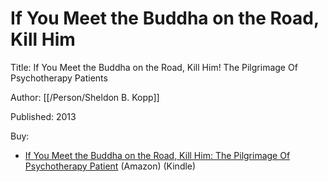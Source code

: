 # If You Meet the Buddha on the Road, Kill Him

Title: If You Meet the Buddha on the Road, Kill Him! The Pilgrimage Of Psychotherapy Patients

Author: [[/Person/Sheldon B. Kopp]]

Published: 2013

Buy:

- [If You Meet the Buddha on the Road, Kill Him: The Pilgrimage Of Psychotherapy Patient](https://www.amazon.com/dp/B00CK8CLHA/) (Amazon) (Kindle)

